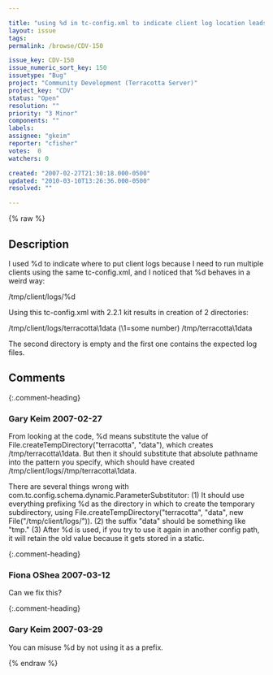 ```yaml
---

title: "using %d in tc-config.xml to indicate client log location leads to creation of 2 directories"
layout: issue
tags: 
permalink: /browse/CDV-150

issue_key: CDV-150
issue_numeric_sort_key: 150
issuetype: "Bug"
project: "Community Development (Terracotta Server)"
project_key: "CDV"
status: "Open"
resolution: ""
priority: "3 Minor"
components: ""
labels: 
assignee: "gkeim"
reporter: "cfisher"
votes:  0
watchers: 0

created: "2007-02-27T21:30:18.000-0500"
updated: "2010-03-10T13:26:36.000-0500"
resolved: ""

---
```




{% raw %}



## Description

<div markdown="1" class="description">

I used %d to indicate where to put client logs because I need to run multiple clients using the same tc-config.xml, and I noticed that %d behaves in a weird way:

<clients>
   <logs>/tmp/client/logs/%d</logs>
 </clients>

Using this tc-config.xml with 2.2.1 kit results in creation of 2 directories:

/tmp/client/logs/terracotta\1data  (\1=some number)
/tmp/terracotta\1data

The second directory is empty and the first one contains the expected log files. 

</div>

## Comments


{:.comment-heading}
### **Gary Keim** <span class="date">2007-02-27</span>

<div markdown="1" class="comment">

From looking at the code, %d means substitute the value of File.createTempDirectory("terracotta", "data"), which creates /tmp/terracotta\1data.  But then it should substitute that absolute pathname into the pattern you specify, which should have created /tmp/client/logs//tmp/terracotta\1data.

There are several things wrong with com.tc.config.schema.dynamic.ParameterSubstitutor:
(1) It should use everything prefixing %d as the directory in which to create the temporary subdirectory, using File.createTempDirectory("terracotta", "data", new File("/tmp/client/logs/")).
(2) the suffix "data" should be something like "tmp."
(3) After %d is used, if you try to use it again in another config path, it will retain the old value because it gets stored in a static.


</div>


{:.comment-heading}
### **Fiona OShea** <span class="date">2007-03-12</span>

<div markdown="1" class="comment">

Can we fix this?

</div>


{:.comment-heading}
### **Gary Keim** <span class="date">2007-03-29</span>

<div markdown="1" class="comment">

You can misuse %d by not using it as a prefix.


</div>



{% endraw %}
